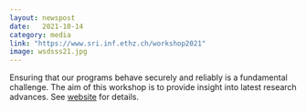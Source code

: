 ```yaml
---
layout: newspost
date:   2021-10-14
category: media
link: "https://www.sri.inf.ethz.ch/workshop2021"
image: wsdsss21.jpg
---
```



[]() Ensuring that our programs behave securely and reliably is a fundamental challenge. The aim of this workshop is to provide insight into latest research advances. See [website](https://www.sri.inf.ethz.ch/workshop2021) for details.  
